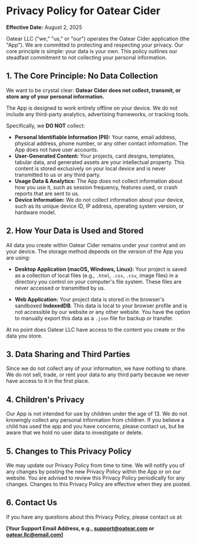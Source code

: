 # Privacy Policy for Oatear Cider

**Effective Date:** August 2, 2025

Oatear LLC ("we," "us," or "our") operates the Oatear Cider application (the "App"). We are committed to protecting and respecting your privacy. Our core principle is simple: your data is your own. This policy outlines our steadfast commitment to not collecting your personal information.

## 1. The Core Principle: No Data Collection

We want to be crystal clear: **Oatear Cider does not collect, transmit, or store any of your personal information.**

The App is designed to work entirely offline on your device. We do not include any third-party analytics, advertising frameworks, or tracking tools.

Specifically, we **DO NOT** collect:
-   **Personal Identifiable Information (PII):** Your name, email address, physical address, phone number, or any other contact information. The App does not have user accounts.
-   **User-Generated Content:** Your projects, card designs, templates, tabular data, and generated assets are your intellectual property. This content is stored exclusively on your local device and is never transmitted to us or any third party.
-   **Usage Data & Analytics:** The App does not collect information about how you use it, such as session frequency, features used, or crash reports that are sent to us.
-   **Device Information:** We do not collect information about your device, such as its unique device ID, IP address, operating system version, or hardware model.

## 2. How Your Data is Used and Stored

All data you create within Oatear Cider remains under your control and on your device. The storage method depends on the version of the App you are using:

-   **Desktop Application (macOS, Windows, Linux):** Your project is saved as a collection of local files (e.g., `.html`, `.css`, `.csv`, image files) in a directory you control on your computer's file system. These files are never accessed or transmitted by us.

-   **Web Application:** Your project data is stored in the browser's sandboxed **IndexedDB**. This data is local to your browser profile and is not accessible by our website or any other website. You have the option to manually export this data as a `.json` file for backup or transfer.

At no point does Oatear LLC have access to the content you create or the data you store.

## 3. Data Sharing and Third Parties

Since we do not collect any of your information, we have nothing to share. We do not sell, trade, or rent your data to any third party because we never have access to it in the first place.

## 4. Children's Privacy

Our App is not intended for use by children under the age of 13. We do not knowingly collect any personal information from children. If you believe a child has used the app and you have concerns, please contact us, but be aware that we hold no user data to investigate or delete.

## 5. Changes to This Privacy Policy

We may update our Privacy Policy from time to time. We will notify you of any changes by posting the new Privacy Policy within the App or on our website. You are advised to review this Privacy Policy periodically for any changes. Changes to this Privacy Policy are effective when they are posted.

## 6. Contact Us

If you have any questions about this Privacy Policy, please contact us at:

**[Your Support Email Address, e.g., support@oatear.com or oatear.llc@email.com]**